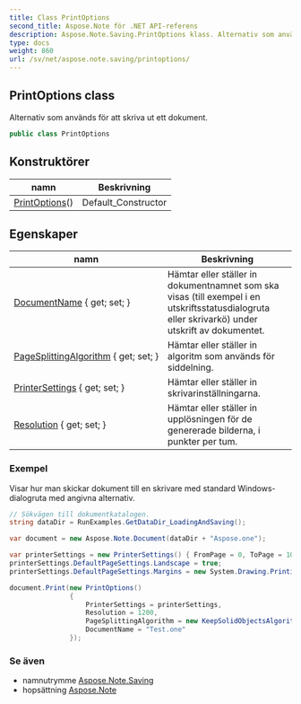 ```yaml
---
title: Class PrintOptions
second_title: Aspose.Note för .NET API-referens
description: Aspose.Note.Saving.PrintOptions klass. Alternativ som används för att skriva ut ett dokument.
type: docs
weight: 860
url: /sv/net/aspose.note.saving/printoptions/
---
```

## PrintOptions class

Alternativ som används för att skriva ut ett dokument.

```csharp
public class PrintOptions
```

## Konstruktörer

| namn | Beskrivning |
| --- | --- |
| [PrintOptions](printoptions/)() | Default_Constructor |

## Egenskaper

| namn | Beskrivning |
| --- | --- |
| [DocumentName](../../aspose.note.saving/printoptions/documentname/) { get; set; } | Hämtar eller ställer in dokumentnamnet som ska visas (till exempel i en utskriftsstatusdialogruta eller skrivarkö) under utskrift av dokumentet. |
| [PageSplittingAlgorithm](../../aspose.note.saving/printoptions/pagesplittingalgorithm/) { get; set; } | Hämtar eller ställer in algoritm som används för siddelning. |
| [PrinterSettings](../../aspose.note.saving/printoptions/printersettings/) { get; set; } | Hämtar eller ställer in skrivarinställningarna. |
| [Resolution](../../aspose.note.saving/printoptions/resolution/) { get; set; } | Hämtar eller ställer in upplösningen för de genererade bilderna, i punkter per tum. |

### Exempel

Visar hur man skickar dokument till en skrivare med standard Windows-dialogruta med angivna alternativ.

```csharp
// Sökvägen till dokumentkatalogen.
string dataDir = RunExamples.GetDataDir_LoadingAndSaving();

var document = new Aspose.Note.Document(dataDir + "Aspose.one");

var printerSettings = new PrinterSettings() { FromPage = 0, ToPage = 10 };
printerSettings.DefaultPageSettings.Landscape = true;
printerSettings.DefaultPageSettings.Margins = new System.Drawing.Printing.Margins(50, 50, 150, 50);

document.Print(new PrintOptions()
               {
                   PrinterSettings = printerSettings,
                   Resolution = 1200,
                   PageSplittingAlgorithm = new KeepSolidObjectsAlgorithm(),
                   DocumentName = "Test.one"
               });
```

### Se även

* namnutrymme [Aspose.Note.Saving](../../aspose.note.saving/)
* hopsättning [Aspose.Note](../../)


